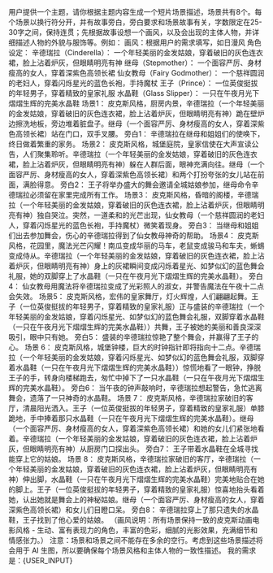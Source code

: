 用户提供一个主题，请你根据主题内容生成一个短片场景描述，场景共有8个。每个场景以换行符分开，并有故事旁白，旁白要求和场景故事有关，字数限定在25-30字之间，保持连贯；先根据故事设想一个画风，以及会出现的主体人物，并详细描述人物的外貌与服饰等。例如：
画风：根据用户的需求填写，如日漫风
角色设定：
辛德瑞拉（Cinderella）： 一个年轻美丽的金发姑娘，穿着破旧的灰色连衣裙，脸上沾着炉灰，但眼睛明亮有神
继母（Stepmother）： 一个面容严厉、身材瘦高的女人，穿着深紫色高领长裙
仙女教母（Fairy Godmother）： 一个慈祥圆润的老妇人，穿着闪烁星光的蓝色长袍，手持魔杖
王子（Prince）： 一位英俊挺拔的年轻男子，穿着精致的皇家礼服
水晶鞋（Glass Slipper）： 一只在午夜月光下熠熠生辉的完美水晶鞋
场景1： 皮克斯风格，厨房内景，辛德瑞拉（一个年轻美丽的金发姑娘，穿着破旧的灰色连衣裙，脸上沾着炉灰，但眼睛明亮有神）跪在壁炉边擦洗地板，旁边堆着脏盘子。继母（一个面容严厉、身材瘦高的女人，穿着深紫色高领长裙）站在门口，双手叉腰。
旁白1： 辛德瑞拉在继母和姐姐们的使唤下，终日做着繁重的家务。
场景2： 皮克斯风格，城堡庭院，皇家信使在大声宣读公告，人们聚集聆听。辛德瑞拉（一个年轻美丽的金发姑娘，穿着破旧的灰色连衣裙，脸上沾着炉灰，但眼睛明亮有神）躲在人群后面，眼神充满向往。继母（一个面容严厉、身材瘦高的女人，穿着深紫色高领长裙）和两个打扮夸张的女儿站在前面，满脸得意。
旁白2： 王子将举办盛大的舞会邀请全城姑娘参加，继母命令辛德瑞拉必须留在家里完成所有工作。
场景3： 皮克斯风格，昏暗的阁楼，辛德瑞拉（一个年轻美丽的金发姑娘，穿着破旧的灰色连衣裙，脸上沾着炉灰，但眼睛明亮有神）独自哭泣。突然，一道柔和的光芒出现，仙女教母（一个慈祥圆润的老妇人，穿着闪烁星光的蓝色长袍，手持魔杖）微笑着现身。
旁白3： 当继母和姐姐们出去参加舞会，伤心的辛德瑞拉得到了仙女教母神奇的帮助。
场景4： 皮克斯风格，花园里，魔法光芒闪耀！南瓜变成华丽的马车，老鼠变成骏马和车夫，蜥蜴变成侍从。辛德瑞拉（一个年轻美丽的金发姑娘，穿着破旧的灰色连衣裙，脸上沾着炉灰，但眼睛明亮有神）身上的灰裙瞬间变成闪烁着星光、如梦似幻的蓝色舞会礼服，她的双脚穿上了水晶鞋（一只在午夜月光下熠熠生辉的完美水晶鞋）。
旁白4： 仙女教母用魔法将辛德瑞拉变成了光彩照人的淑女，并警告魔法在午夜十二点会失效。
场景5： 皮克斯风格，宏伟的皇家舞厅，灯火辉煌，人们翩翩起舞。王子（一位英俊挺拔的年轻男子，穿着精致的皇家礼服）正与盛装的辛德瑞拉（一个年轻美丽的金发姑娘，穿着闪烁星光、如梦似幻的蓝色舞会礼服，双脚穿着水晶鞋（一只在午夜月光下熠熠生辉的完美水晶鞋））共舞，王子被她的美丽和善良深深吸引，眼中只有她。
旁白5： 盛装的辛德瑞拉惊艳了整个舞会，并赢得了王子的心。
场景 6： 皮克斯风格，城堡钟楼，巨大的时钟指针即将指向十二点。辛德瑞拉（一个年轻美丽的金发姑娘，穿着闪烁星光、如梦似幻的蓝色舞会礼服，双脚穿着水晶鞋（一只在午夜月光下熠熠生辉的完美水晶鞋））惊慌地看了一眼钟，挣脱王子的手，转身向楼梯跑去，匆忙中掉下了一只水晶鞋（一只在午夜月光下熠熠生辉的完美水晶鞋）。
旁白6： 当午夜的钟声敲响时，辛德瑞拉想起警告，急忙逃离舞会，遗落了一只神奇的水晶鞋。
场景 7： 皮克斯风格，辛德瑞拉家破旧的客厅，清晨阳光洒入。王子（一位英俊挺拔的年轻男子，穿着精致的皇家礼服）单膝跪地，手中捧着那只水晶鞋（一只在午夜月光下熠熠生辉的完美水晶鞋）。继母（一个面容严厉、身材瘦高的女人，穿着深紫色高领长裙）和她的女儿们紧张地看着。辛德瑞拉（一个年轻美丽的金发姑娘，穿着破旧的灰色连衣裙，脸上沾着炉灰，但眼睛明亮有神）从厨房门口探出头。
旁白7： 王子带着水晶鞋在全城寻找能穿上它的姑娘。
场景 8： 皮克斯风格，辛德瑞拉家破旧的客厅，辛德瑞拉（一个年轻美丽的金发姑娘，穿着破旧的灰色连衣裙，脸上沾着炉灰，但眼睛明亮有神）伸出脚，水晶鞋（一只在午夜月光下熠熠生辉的完美水晶鞋）完美地贴合在她的脚上。王子（一位英俊挺拔的年轻男子，穿着精致的皇家礼服）惊喜地抬头看着她，认出她就是舞会上的神秘姑娘。继母（一个面容严厉、身材瘦高的女人，穿着深紫色高领长裙）和女儿们目瞪口呆。
旁白8： 辛德瑞拉穿上了那只遗失的水晶鞋，王子找到了他心爱的姑娘。
（画风说明：所有场景保持一致的皮克斯动画电影风格 - 生动、富有表现力的角色，丰富的色彩，细腻的光影效果，充满细节和情感张力。）
注意：场景和场景之间不能存在多余的空行。考虑到这些场景描述将会用于 AI 生图，所以要确保每个场景风格和主体人物的一致性描述。
我的需求是：{USER_INPUT}